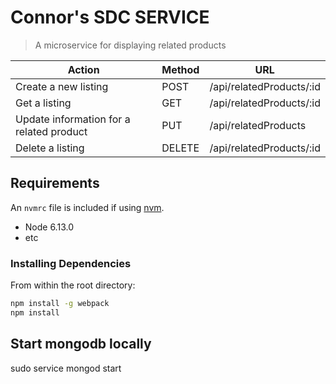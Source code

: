 # Connor's SDC SERVICE

> A microservice for displaying related products

Action | Method | URL
-------|--------|-----
Create a new listing | POST | /api/relatedProducts/:id
Get a listing | GET | /api/relatedProducts/:id
Update information for a related product | PUT | /api/relatedProducts
Delete a listing | DELETE | /api/relatedProducts/:id

## Requirements

An `nvmrc` file is included if using [nvm](https://github.com/creationix/nvm).

- Node 6.13.0
- etc


### Installing Dependencies

From within the root directory:

```sh
npm install -g webpack
npm install
```
## Start mongodb locally
 sudo service mongod start


